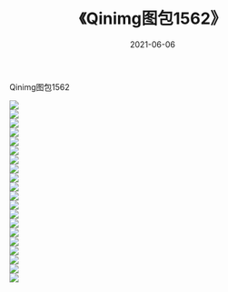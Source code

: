 ﻿---
layout: post
title:  《Qinimg图包1562》
date:   2021-06-06
img: http://imgx.orgx.ga/Qinimg图包/Qinimg图包1562/000.jpg
categories: [美女, 清纯, 唯美]
---

Qinimg图包1562

 ![](http://imgx.orgx.ga/Qinimg图包/Qinimg图包1562/001.jpg) <br>![](http://imgx.orgx.ga/Qinimg图包/Qinimg图包1562/002.jpg) <br>![](http://imgx.orgx.ga/Qinimg图包/Qinimg图包1562/003.jpg) <br>![](http://imgx.orgx.ga/Qinimg图包/Qinimg图包1562/004.jpg) <br>![](http://imgx.orgx.ga/Qinimg图包/Qinimg图包1562/005.jpg) <br>![](http://imgx.orgx.ga/Qinimg图包/Qinimg图包1562/006.jpg) <br>![](http://imgx.orgx.ga/Qinimg图包/Qinimg图包1562/007.jpg) <br>![](http://imgx.orgx.ga/Qinimg图包/Qinimg图包1562/008.jpg) <br>![](http://imgx.orgx.ga/Qinimg图包/Qinimg图包1562/009.jpg) <br>![](http://imgx.orgx.ga/Qinimg图包/Qinimg图包1562/010.jpg) <br>![](http://imgx.orgx.ga/Qinimg图包/Qinimg图包1562/011.jpg) <br>![](http://imgx.orgx.ga/Qinimg图包/Qinimg图包1562/012.jpg) <br>![](http://imgx.orgx.ga/Qinimg图包/Qinimg图包1562/013.jpg) <br>![](http://imgx.orgx.ga/Qinimg图包/Qinimg图包1562/014.jpg) <br>![](http://imgx.orgx.ga/Qinimg图包/Qinimg图包1562/015.jpg) <br>![](http://imgx.orgx.ga/Qinimg图包/Qinimg图包1562/016.jpg) <br>![](http://imgx.orgx.ga/Qinimg图包/Qinimg图包1562/017.jpg) <br>![](http://imgx.orgx.ga/Qinimg图包/Qinimg图包1562/018.jpg) <br>![](http://imgx.orgx.ga/Qinimg图包/Qinimg图包1562/019.jpg) <br>![](http://imgx.orgx.ga/Qinimg图包/Qinimg图包1562/020.jpg) <br>
